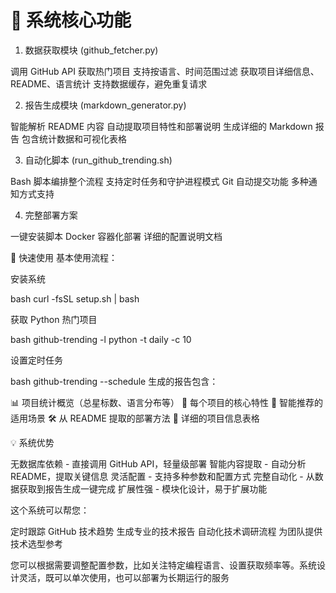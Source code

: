 # 🎯 系统核心功能
1. 数据获取模块 (github_fetcher.py)

调用 GitHub API 获取热门项目
支持按语言、时间范围过滤
获取项目详细信息、README、语言统计
支持数据缓存，避免重复请求

2. 报告生成模块 (markdown_generator.py)

智能解析 README 内容
自动提取项目特性和部署说明
生成详细的 Markdown 报告
包含统计数据和可视化表格

3. 自动化脚本 (run_github_trending.sh)

Bash 脚本编排整个流程
支持定时任务和守护进程模式
Git 自动提交功能
多种通知方式支持

4. 完整部署方案

一键安装脚本
Docker 容器化部署
详细的配置说明文档

🚀 快速使用
基本使用流程：

安装系统

bash curl -fsSL setup.sh | bash

获取 Python 热门项目

bash github-trending -l python -t daily -c 10

设置定时任务

bash github-trending --schedule
生成的报告包含：

📊 项目统计概览（总星标数、语言分布等）
🎯 每个项目的核心特性
🎨 智能推荐的适用场景
🛠️ 从 README 提取的部署方法
📝 详细的项目信息表格

💡 系统优势

无数据库依赖 - 直接调用 GitHub API，轻量级部署
智能内容提取 - 自动分析 README，提取关键信息
灵活配置 - 支持多种参数和配置方式
完整自动化 - 从数据获取到报告生成一键完成
扩展性强 - 模块化设计，易于扩展功能

这个系统可以帮您：

定时跟踪 GitHub 技术趋势
生成专业的技术报告
自动化技术调研流程
为团队提供技术选型参考

您可以根据需要调整配置参数，比如关注特定编程语言、设置获取频率等。系统设计灵活，既可以单次使用，也可以部署为长期运行的服务